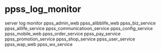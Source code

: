 # ppss_log_monitor
server log monitor
    ppss_admin_web
    ppss_alibblife_web
    ppss_biz_service
    ppss_alilife_service
    ppss_communicatioon_service
    ppss_config_service
    ppss_mobile_web
    ppss_order_service
    ppss_pay_service
    ppss_promotion_service
    ppss_shop_service
    ppss_user_service
    ppss_wap_web
    ppss_wx_service
